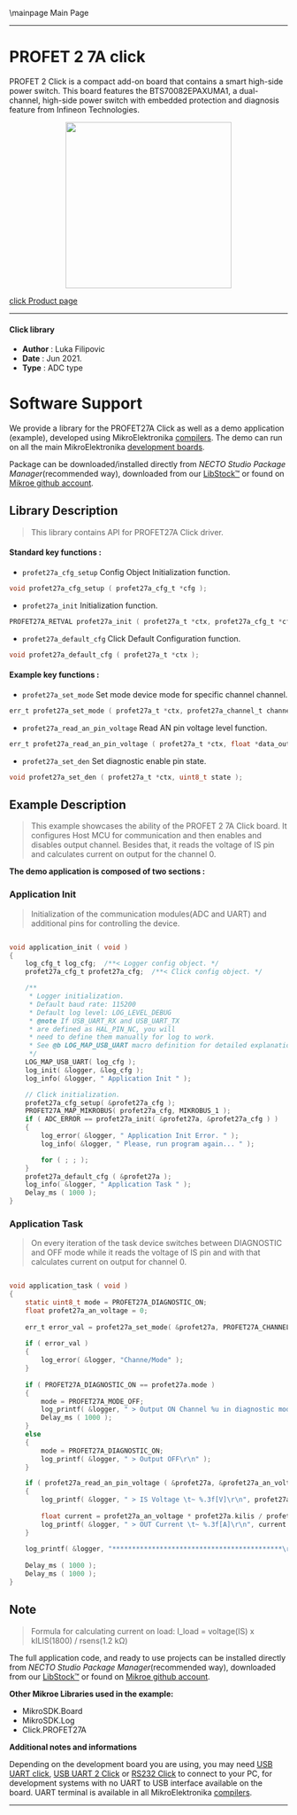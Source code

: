\mainpage Main Page

---
# PROFET 2 7A click

PROFET 2 Click is a compact add-on board that contains a smart high-side power switch. This board features the BTS70082EPAXUMA1, a dual-channel, high-side power switch with embedded protection and diagnosis feature from Infineon Technologies. 

<p align="center">
  <img src="https://download.mikroe.com/images/click_for_ide/profet27a_click.png" height=300px>
</p>

[click Product page](https://www.mikroe.com/profet-2-click-7a)

---


#### Click library

- **Author**        : Luka Filipovic
- **Date**          : Jun 2021.
- **Type**          : ADC type


# Software Support

We provide a library for the PROFET27A Click
as well as a demo application (example), developed using MikroElektronika
[compilers](https://www.mikroe.com/necto-studio).
The demo can run on all the main MikroElektronika [development boards](https://www.mikroe.com/development-boards).

Package can be downloaded/installed directly from *NECTO Studio Package Manager*(recommended way), downloaded from our [LibStock&trade;](https://libstock.mikroe.com) or found on [Mikroe github account](https://github.com/MikroElektronika/mikrosdk_click_v2/tree/master/clicks).

## Library Description

> This library contains API for PROFET27A Click driver.

#### Standard key functions :

- `profet27a_cfg_setup` Config Object Initialization function.
```c
void profet27a_cfg_setup ( profet27a_cfg_t *cfg );
```

- `profet27a_init` Initialization function.
```c
PROFET27A_RETVAL profet27a_init ( profet27a_t *ctx, profet27a_cfg_t *cfg );
```

- `profet27a_default_cfg` Click Default Configuration function.
```c
void profet27a_default_cfg ( profet27a_t *ctx );
```

#### Example key functions :

- `profet27a_set_mode` Set mode device mode for specific channel channel.
```c
err_t profet27a_set_mode ( profet27a_t *ctx, profet27a_channel_t channel, uint8_t mode );
```

- `profet27a_read_an_pin_voltage` Read AN pin voltage level function.
```c
err_t profet27a_read_an_pin_voltage ( profet27a_t *ctx, float *data_out );
```

- `profet27a_set_den` Set diagnostic enable pin state.
```c
void profet27a_set_den ( profet27a_t *ctx, uint8_t state );
```

## Example Description

> This example showcases the ability of the PROFET 2 7A Click board.
It configures Host MCU for communication and then enables 
and disables output channel. Besides that, it reads the voltage 
of IS pin and calculates current on output for the channel 0.

**The demo application is composed of two sections :**

### Application Init

> Initialization of the communication modules(ADC and UART) 
and additional pins for controlling the device.

```c

void application_init ( void )
{
    log_cfg_t log_cfg;  /**< Logger config object. */
    profet27a_cfg_t profet27a_cfg;  /**< Click config object. */

    /** 
     * Logger initialization.
     * Default baud rate: 115200
     * Default log level: LOG_LEVEL_DEBUG
     * @note If USB_UART_RX and USB_UART_TX 
     * are defined as HAL_PIN_NC, you will 
     * need to define them manually for log to work. 
     * See @b LOG_MAP_USB_UART macro definition for detailed explanation.
     */
    LOG_MAP_USB_UART( log_cfg );
    log_init( &logger, &log_cfg );
    log_info( &logger, " Application Init " );

    // Click initialization.
    profet27a_cfg_setup( &profet27a_cfg );
    PROFET27A_MAP_MIKROBUS( profet27a_cfg, MIKROBUS_1 );
    if ( ADC_ERROR == profet27a_init( &profet27a, &profet27a_cfg ) )
    {
        log_error( &logger, " Application Init Error. " );
        log_info( &logger, " Please, run program again... " );

        for ( ; ; );
    }
    profet27a_default_cfg ( &profet27a );
    log_info( &logger, " Application Task " );
    Delay_ms ( 1000 );
}

```

### Application Task

> On every iteration of the task device switches between 
DIAGNOSTIC and OFF mode while it reads the voltage of IS pin 
and with that calculates current on output for channel 0.

```c

void application_task ( void ) 
{
    static uint8_t mode = PROFET27A_DIAGNOSTIC_ON;
    float profet27a_an_voltage = 0;
    
    err_t error_val = profet27a_set_mode( &profet27a, PROFET27A_CHANNEL_0, mode );
    
    if ( error_val )
    {
        log_error( &logger, "Channe/Mode" );
    }
    
    if ( PROFET27A_DIAGNOSTIC_ON == profet27a.mode )
    {
        mode = PROFET27A_MODE_OFF;
        log_printf( &logger, " > Output ON Channel %u in diagnostic mode\r\n", ( uint16_t )profet27a.channel );
        Delay_ms ( 1000 );
    }
    else
    {
        mode = PROFET27A_DIAGNOSTIC_ON;
        log_printf( &logger, " > Output OFF\r\n" );
    }

    if ( profet27a_read_an_pin_voltage ( &profet27a, &profet27a_an_voltage ) != ADC_ERROR )
    {
        log_printf( &logger, " > IS Voltage \t~ %.3f[V]\r\n", profet27a_an_voltage );
        
        float current = profet27a_an_voltage * profet27a.kilis / profet27a.rsens;
        log_printf( &logger, " > OUT Current \t~ %.3f[A]\r\n", current );
    }  
    
    log_printf( &logger, "*******************************************\r\n" );
    
    Delay_ms ( 1000 );
    Delay_ms ( 1000 );
}

```

## Note

> Formula for calculating current on load: 
I_load = voltage(IS) x kILIS(1800) / rsens(1.2 kΩ)

The full application code, and ready to use projects can be installed directly from *NECTO Studio Package Manager*(recommended way), downloaded from our [LibStock&trade;](https://libstock.mikroe.com) or found on [Mikroe github account](https://github.com/MikroElektronika/mikrosdk_click_v2/tree/master/clicks).

**Other Mikroe Libraries used in the example:**

- MikroSDK.Board
- MikroSDK.Log
- Click.PROFET27A

**Additional notes and informations**

Depending on the development board you are using, you may need
[USB UART click](https://www.mikroe.com/usb-uart-click),
[USB UART 2 Click](https://www.mikroe.com/usb-uart-2-click) or
[RS232 Click](https://www.mikroe.com/rs232-click) to connect to your PC, for
development systems with no UART to USB interface available on the board. UART
terminal is available in all MikroElektronika
[compilers](https://shop.mikroe.com/compilers).

---
